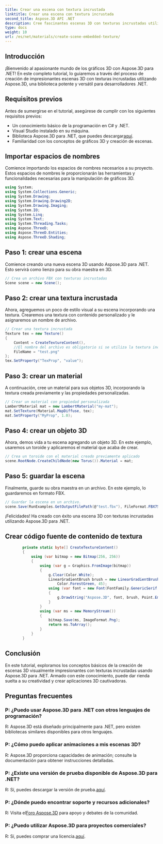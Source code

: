 ```yaml
---
title: Crear una escena con textura incrustada
linktitle: Crear una escena con textura incrustada
second_title: Aspose.3D API .NET
description: Cree fascinantes escenas 3D con texturas incrustadas utilizando Aspose.3D para .NET. Siga nuestra guía paso a paso para obtener resultados sorprendentes.
type: docs
weight: 10
url: /es/net/materials/create-scene-embedded-texture/
---
```

## Introducción
¡Bienvenido al apasionante mundo de los gráficos 3D con Aspose.3D para .NET! En este completo tutorial, lo guiaremos a través del proceso de creación de impresionantes escenas 3D con texturas incrustadas utilizando Aspose.3D, una biblioteca potente y versátil para desarrolladores .NET.
## Requisitos previos
Antes de sumergirse en el tutorial, asegúrese de cumplir con los siguientes requisitos previos:
- Un conocimiento básico de la programación en C# y .NET.
- Visual Studio instalado en su máquina.
-  Biblioteca Aspose.3D para .NET, que puedes descargar[aquí](https://releases.aspose.com/3d/net/).
- Familiaridad con los conceptos de gráficos 3D y creación de escenas.
## Importar espacios de nombres
Comience importando los espacios de nombres necesarios a su proyecto. Estos espacios de nombres le proporcionarán las herramientas y funcionalidades necesarias para la manipulación de gráficos 3D.
```csharp
using System;
using System.Collections.Generic;
using System.Drawing;
using System.Drawing.Drawing2D;
using System.Drawing.Imaging;
using System.IO;
using System.Linq;
using System.Text;
using System.Threading.Tasks;
using Aspose.ThreeD;
using Aspose.ThreeD.Entities;
using Aspose.ThreeD.Shading;
```
## Paso 1: crear una escena
Comience creando una nueva escena 3D usando Aspose.3D para .NET. Esto servirá como lienzo para su obra maestra en 3D.
```csharp
// Crea un archivo FBX con texturas incrustadas
Scene scene = new Scene();
```
## Paso 2: crear una textura incrustada
Ahora, agreguemos un poco de estilo visual a su escena incorporando una textura. Crearemos una textura con contenido personalizado y le asignaremos un nombre de archivo.
```csharp
// Crear una textura incrustada
Texture tex = new Texture()
{
    Content = CreateTextureContent(),
    //El nombre del archivo es obligatorio si se utiliza la textura incrustada.
    FileName = "test.png"
};
tex.SetProperty("TexProp", "value");
```
## Paso 3: crear un material
A continuación, cree un material para sus objetos 3D, incorporando la textura creada previamente y las propiedades personalizadas.
```csharp
// Crear un material con propiedad personalizada
LambertMaterial mat = new LambertMaterial("my-mat");
mat.SetTexture(Material.MapDiffuse, tex);
mat.SetProperty("MyProp", 1.0);
```
## Paso 4: crear un objeto 3D
Ahora, demos vida a tu escena agregando un objeto 3D. En este ejemplo, usaremos un toroide y aplicaremos el material que acaba de crear.
```csharp
// Crea un toroide con el material creado previamente aplicado
scene.RootNode.CreateChildNode(new Torus()).Material = mat;
```
## Paso 5: guardar la escena
Finalmente, guarde su obra maestra en un archivo. En este ejemplo, lo guardaremos en formato FBX.
```csharp
// Guardar la escena en un archivo.
scene.Save(RunExamples.GetOutputFilePath(@"test.fbx"), FileFormat.FBX7500ASCII);
```
¡Felicidades! Ha creado con éxito una escena 3D con texturas incrustadas utilizando Aspose.3D para .NET.
## Crear código fuente de contenido de textura
```csharp
        private static byte[] CreateTextureContent()
        {
            using (var bitmap = new Bitmap(256, 256))
            {
                using (var g = Graphics.FromImage(bitmap))
                {
                    g.Clear(Color.White);
                    LinearGradientBrush brush = new LinearGradientBrush(new Rectangle(0, 0, 128, 128), Color.Moccasin,
                        Color.ForestGreen, 45);
                    using (var font = new Font(FontFamily.GenericSerif, 40))
                    {
                        g.DrawString("Aspose.3D", font, brush, Point.Empty);
                    }
                }
                using (var ms = new MemoryStream())
                {
                    bitmap.Save(ms, ImageFormat.Png);
                    return ms.ToArray();
                }
            }
        }
```
## Conclusión
En este tutorial, exploramos los conceptos básicos de la creación de escenas 3D visualmente impresionantes con texturas incrustadas usando Aspose.3D para .NET. Armado con este conocimiento, puede dar rienda suelta a su creatividad y crear aplicaciones 3D cautivadoras.

## Preguntas frecuentes

### P: ¿Puedo usar Aspose.3D para .NET con otros lenguajes de programación?
R: Aspose.3D está diseñado principalmente para .NET, pero existen bibliotecas similares disponibles para otros lenguajes.
### P: ¿Cómo puedo aplicar animaciones a mis escenas 3D?
R: Aspose.3D proporciona capacidades de animación; consulte la documentación para obtener instrucciones detalladas.
### P: ¿Existe una versión de prueba disponible de Aspose.3D para .NET?
 R: Sí, puedes descargar la versión de prueba.[aquí](https://releases.aspose.com/).
### P: ¿Dónde puedo encontrar soporte y recursos adicionales?
 R: Visita el[Foro Aspose.3D](https://forum.aspose.com/c/3d/18) para apoyo y debates de la comunidad.
### P: ¿Puedo utilizar Aspose.3D para proyectos comerciales?
 R: Sí, puedes comprar una licencia.[aquí](https://purchase.aspose.com/buy).